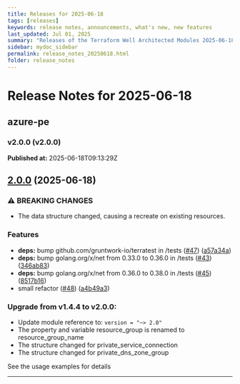 ```yaml
---
title: Releases for 2025-06-18
tags: [releases]
keywords: release notes, announcements, what's new, new features
last_updated: Jul 01, 2025
summary: "Releases of the Terraform Well Architected Modules 2025-06-18"
sidebar: mydoc_sidebar
permalink: release_notes_20250618.html
folder: release_notes
---
```


# Release Notes for 2025-06-18

## azure-pe
### v2.0.0 (v2.0.0)
**Published at:** 2025-06-18T09:13:29Z

## [2.0.0](https://github.com/CloudNationHQ/terraform-azure-pe/compare/v1.4.4...v2.0.0) (2025-06-18)


### ⚠ BREAKING CHANGES

* The data structure changed, causing a recreate on existing resources.

### Features

* **deps:** bump github.com/gruntwork-io/terratest in /tests ([#47](https://github.com/CloudNationHQ/terraform-azure-pe/issues/47)) ([a57a34a](https://github.com/CloudNationHQ/terraform-azure-pe/commit/a57a34a6097d601f4faa1edafb415c217b39509a))
* **deps:** bump golang.org/x/net from 0.33.0 to 0.36.0 in /tests ([#43](https://github.com/CloudNationHQ/terraform-azure-pe/issues/43)) ([346ab83](https://github.com/CloudNationHQ/terraform-azure-pe/commit/346ab83839f5cc649bbd49666fe6216fd2fb56c3))
* **deps:** bump golang.org/x/net from 0.36.0 to 0.38.0 in /tests ([#45](https://github.com/CloudNationHQ/terraform-azure-pe/issues/45)) ([8517b16](https://github.com/CloudNationHQ/terraform-azure-pe/commit/8517b1649a2d0351b3bc8d1effa1e2bd812aaa35))
* small refactor ([#48](https://github.com/CloudNationHQ/terraform-azure-pe/issues/48)) ([a4b49a3](https://github.com/CloudNationHQ/terraform-azure-pe/commit/a4b49a38ed2d6d9b895f3132eccf85f34321ed0a))

### Upgrade from v1.4.4 to v2.0.0:

- Update module reference to: `version = "~> 2.0"`
- The property and variable resource_group is renamed to resource_group_name
- The structure changed for private_service_connection
- The structure changed for private_dns_zone_group

See the usage examples for details

---

